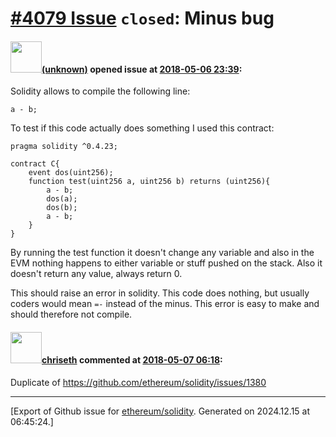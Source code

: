 # [\#4079 Issue](https://github.com/ethereum/solidity/issues/4079) `closed`: Minus bug

#### <img src="(unknown)" width="50">[(unknown)]((unknown)) opened issue at [2018-05-06 23:39](https://github.com/ethereum/solidity/issues/4079):

Solidity allows to compile the following line:

`a - b;`

To test if this code actually does something I used this contract:

```
pragma solidity ^0.4.23;

contract C{
    event dos(uint256);
    function test(uint256 a, uint256 b) returns (uint256){
        a - b;
        dos(a);
        dos(b);
        a - b;
    }
}
```

By running the test function it doesn't change any variable and also in the EVM nothing happens to either variable or stuff pushed on the stack. Also it doesn't return any value, always return 0.

This should raise an error in solidity. This code does nothing, but usually coders would mean `=-` instead of the minus. This error is easy to make and should therefore not compile.

#### <img src="https://avatars.githubusercontent.com/u/9073706?v=4" width="50">[chriseth](https://github.com/chriseth) commented at [2018-05-07 06:18](https://github.com/ethereum/solidity/issues/4079#issuecomment-386968177):

Duplicate of https://github.com/ethereum/solidity/issues/1380


-------------------------------------------------------------------------------



[Export of Github issue for [ethereum/solidity](https://github.com/ethereum/solidity). Generated on 2024.12.15 at 06:45:24.]
